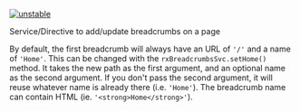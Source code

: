 [![unstable](http://badges.github.io/stability-badges/dist/unstable.svg)](http://github.com/badges/stability-badges)

Service/Directive to add/update breadcrumbs on a page

By default, the first breadcrumb will always have an URL of `'/'` and a name of `'Home'`. This can be changed
with the `rxBreadcrumbsSvc.setHome()` method. It takes the new path as the first argument, and an optional name as the
second argument. If you don't pass the second argument, it will reuse whatever name is already there (i.e. `'Home'`).
The breadcrumb name can contain HTML (ie. `'<strong>Home</strong>'`).
